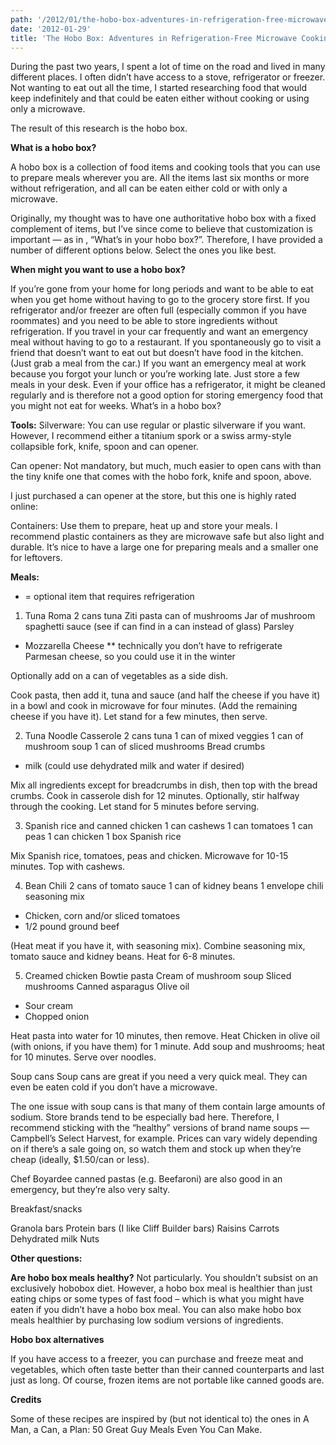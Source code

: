 ```yaml
---
path: '/2012/01/the-hobo-box-adventures-in-refrigeration-free-microwave-cooking/'
date: '2012-01-29'
title: 'The Hobo Box: Adventures in Refrigeration-Free Microwave Cooking'
---
```


During the past two years, I spent a lot of time on the road and lived in many different places. I often didn’t have access to a stove, refrigerator or freezer. Not wanting to eat out all the time, I started researching food that would keep indefinitely and that could be eaten either without cooking or using only a microwave.

The result of this research is the hobo box.

**What is a hobo box?**

A hobo box is a collection of food items and cooking tools that you can use to prepare meals wherever you are. All the items last six months or more without refrigeration, and all can be eaten either cold or with only a microwave.

Originally, my thought was to have one authoritative hobo box with a fixed complement of items, but I’ve since come to believe that customization is important — as in , “What’s in your hobo box?”. Therefore, I have provided a number of different options below. Select the ones you like best.

**When might you want to use a hobo box?**

If you’re gone from your home for long periods and want to be able to eat when you get home without having to go to the grocery store first.
If you refrigerator and/or freezer are often full (especially common if you have roommates) and you need to be able to store ingredients without refrigeration.
If you travel in your car frequently and want an emergency meal without having to go to a restaurant.
If you spontaneously go to visit a friend that doesn’t want to eat out but doesn’t have food in the kitchen. (Just grab a meal from the car.)
If you want an emergency meal at work because you forgot your lunch or you’re working late. Just store a few meals in your desk. Even if your office has a refrigerator, it might be cleaned regularly and is therefore not a good option for storing emergency food that you might not eat for weeks.
What’s in a hobo box?

**Tools:**
Silverware: You can use regular or plastic silverware if you want. However, I recommend either a titanium spork or a swiss army-style collapsible fork, knife, spoon and can opener.

Can opener: Not mandatory, but much, much easier to open cans with than the tiny knife one that comes with the hobo fork, knife and spoon, above.

I just purchased a can opener at the store, but this one is highly rated online:

Containers: Use them to prepare, heat up and store your meals. I recommend plastic containers as they are microwave safe but also light and durable. It’s nice to have a large one for preparing meals and a smaller one for leftovers.

**Meals:**

- = optional item that requires refrigeration

1. Tuna Roma
   2 cans tuna
   Ziti pasta
   can of mushrooms
   Jar of mushroom spaghetti sauce (see if can find in a can instead of glass)
   Parsley

- Mozzarella Cheese
  \*\* technically you don’t have to refrigerate Parmesan cheese, so you could use it in the winter

Optionally add on a can of vegetables as a side dish.

Cook pasta, then add it, tuna and sauce (and half the cheese if you have it) in a bowl and cook in microwave for four minutes. (Add the remaining cheese if you have it). Let stand for a few minutes, then serve.

2. Tuna Noodle Casserole
   2 cans tuna
   1 can of mixed veggies
   1 can of mushroom soup
   1 can of sliced mushrooms
   Bread crumbs

- milk (could use dehydrated milk and water if desired)

Mix all ingredients except for breadcrumbs in dish, then top with the bread crumbs. Cook in casserole dish for 12 minutes. Optionally, stir halfway through the cooking. Let stand for 5 minutes before serving.

3. Spanish rice and canned chicken
   1 can cashews
   1 can tomatoes
   1 can peas
   1 can chicken
   1 box Spanish rice

Mix Spanish rice, tomatoes, peas and chicken. Microwave for 10-15 minutes. Top with cashews.

4. Bean Chili
   2 cans of tomato sauce
   1 can of kidney beans
   1 envelope chili seasoning mix

- Chicken, corn and/or sliced tomatoes
- 1/2 pound ground beef

(Heat meat if you have it, with seasoning mix). Combine seasoning mix, tomato sauce and kidney beans. Heat for 6-8 minutes.

5. Creamed chicken
   Bowtie pasta
   Cream of mushroom soup
   Sliced mushrooms
   Canned asparagus
   Olive oil

- Sour cream
- Chopped onion

Heat pasta into water for 10 minutes, then remove. Heat Chicken in olive oil (with onions, if you have them) for 1 minute. Add soup and mushrooms; heat for 10 minutes. Serve over noodles.

Soup cans
Soup cans are great if you need a very quick meal. They can even be eaten cold if you don’t have a microwave.

The one issue with soup cans is that many of them contain large amounts of sodium. Store brands tend to be especially bad here. Therefore, I recommend sticking with the “healthy” versions of brand name soups — Campbell’s Select Harvest, for example. Prices can vary widely depending on if there’s a sale going on, so watch them and stock up when they’re cheap (ideally, \$1.50/can or less).

Chef Boyardee canned pastas (e.g. Beefaroni) are also good in an emergency, but they’re also very salty.

Breakfast/snacks

Granola bars
Protein bars (I like Cliff Builder bars)
Raisins
Carrots
Dehydrated milk
Nuts

**Other questions:**

**Are hobo box meals healthy?**
Not particularly. You shouldn’t subsist on an exclusively hobobox diet. However, a hobo box meal is healthier than just eating chips or some types of fast food – which is what you might have eaten if you didn’t have a hobo box meal. You can also make hobo box meals healthier by purchasing low sodium versions of ingredients.

**Hobo box alternatives**

If you have access to a freezer, you can purchase and freeze meat and vegetables, which often taste better than their canned counterparts and last just as long. Of course, frozen items are not portable like canned goods are.

**Credits**

Some of these recipes are inspired by (but not identical to) the ones in A Man, a Can, a Plan: 50 Great Guy Meals Even You Can Make.
